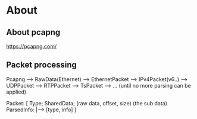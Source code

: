 # About

## About pcapng

https://pcapng.com/

## Packet processing

Pcapng --> RawData(Ethernet) --> EthernetPacket --> IPv4Packet(v6..) --> UDPPacket --> RTPPacket --> TsPacket --> ... (until no more parsing can be applied)

Packet:
[
    Type;
    SharedData; (raw data, offset, size) (the sub data)
    ParsedInfo:
     |--> [type, info]
]